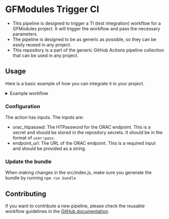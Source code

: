 # GFModules Trigger CI

- This pipeline is designed to trigger a TI (test integration) workflow for a GFModules project.
It will trigger the workflow and pass the necessary parameters.
- The pipeline is designed to be as generic as possible, so they can be easily reused in any project.
- This repository is a part of the generic GitHub Actions pipeline collection that can be used in any project.

## Usage

Here is a basic example of how you can integrate it in your project.

<details>
  <summary>Example workflow</summary>

This workflow is executed automatically on push to the main branch, except for dependabot merges.

```yml
name: GFModules Trigger CI

on:
  workflow_dispatch:
  pull_request:
  push:
    branches:
      - main

jobs:
  trigger-ci:
    runs-on: ubuntu-latest
    steps:
      - name: Trigger CI
        uses: minvws/gfmodules-action-trigger-ci/.github/actions/gfmodules-trigger-ci@main
        with:
          orac_htpasswd: ${{secrets.ORAC_HTPASSWD}}
          endpoint_url: ${{URL}}
```

</details>

### Configuration

The action has inputs. The inputs are:

- orac_htpasswd: The HTPassword for the ORAC endpoint. This is a secret and should be stored in the repository secrets. It should be in the format of `user:pass`.
- endpoint_url: The URL of the ORAC endpoint. This is a required input and should be provided as a string.

### Update the bundle

When making changes in the src/index.js, make sure you generate the bundle by running `npm run bundle`

## Contributing

If you want to contribute a new pipeline, please check the reusable workflow guidelines in the
[GitHub documentation](https://docs.github.com/en/actions/using-workflows/reusing-workflows#creating-a-reusable-workflow).

